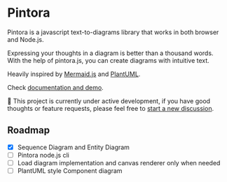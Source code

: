 # Pintora

Pintora is a javascript text-to-diagrams library that works in both browser and Node.js.

Expressing your thoughts in a diagram is better than a thousand words. With the help of pintora.js, you can create diagrams with intuitive text.

Heavily inspired by [Mermaid.js](https://mermaid-js.github.io/mermaid/#/) and [PlantUML](https://plantuml.com/).

Check [documentation and demo](http://pintorajs.netlify.app/).

🚧 This project is currently under active development, if you have good thoughts or feature requests, please feel free to [start a new discussion](https://github.com/hikerpig/pintora/discussions).

## Roadmap

- [x] Sequence Diagram and Entity Diagram
- [ ] Pintora node.js cli
- [ ] Load diagram implementation and canvas renderer only when needed
- [ ] PlantUML style Component diagram

